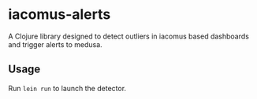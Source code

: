 # iacomus-alerts

A Clojure library designed to detect outliers in iacomus based dashboards and trigger
alerts to medusa.

## Usage

Run `lein run` to launch the detector.
